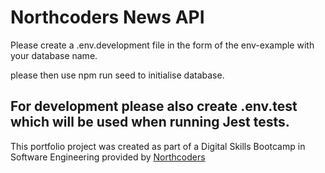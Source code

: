 # Northcoders News API

Please create a .env.development file in the form of the env-example with your database name.

please then use npm run seed to initialise database.


For development please also create .env.test which will be used when running Jest tests.
--- 

This portfolio project was created as part of a Digital Skills Bootcamp in Software Engineering provided by [Northcoders](https://northcoders.com/)
